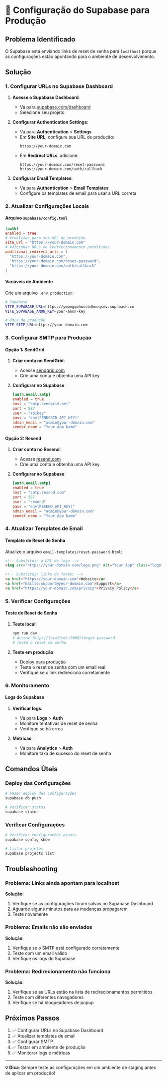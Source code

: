 # 🔧 Configuração do Supabase para Produção

## Problema Identificado

O Supabase está enviando links de reset de senha para `localhost` porque as configurações estão apontando para o ambiente de desenvolvimento.

## Solução

### 1. Configurar URLs no Supabase Dashboard

1. **Acesse o Supabase Dashboard**:
   - Vá para [supabase.com/dashboard](https://supabase.com/dashboard)
   - Selecione seu projeto

2. **Configurar Authentication Settings**:
   - Vá para **Authentication** > **Settings**
   - Em **Site URL**, configure sua URL de produção:
     ```
     https://your-domain.com
     ```
   - Em **Redirect URLs**, adicione:
     ```
     https://your-domain.com/reset-password
     https://your-domain.com/auth/callback
     ```

3. **Configurar Email Templates**:
   - Vá para **Authentication** > **Email Templates**
   - Configure os templates de email para usar a URL correta

### 2. Atualizar Configurações Locais

#### Arquivo `supabase/config.toml`

```toml
[auth]
enabled = true
# Atualizar para sua URL de produção
site_url = "https://your-domain.com"
# Adicionar URLs de redirecionamento permitidas
additional_redirect_urls = [
  "https://your-domain.com",
  "https://your-domain.com/reset-password",
  "https://your-domain.com/auth/callback"
]
```

#### Variáveis de Ambiente

Crie um arquivo `.env.production`:

```bash
# Supabase
VITE_SUPABASE_URL=https://ywpogqwhwscbdhnoqsmv.supabase.co
VITE_SUPABASE_ANON_KEY=your-anon-key

# URLs de produção
VITE_SITE_URL=https://your-domain.com
```

### 3. Configurar SMTP para Produção

#### Opção 1: SendGrid

1. **Criar conta no SendGrid**:
   - Acesse [sendgrid.com](https://sendgrid.com)
   - Crie uma conta e obtenha uma API key

2. **Configurar no Supabase**:
   ```toml
   [auth.email.smtp]
   enabled = true
   host = "smtp.sendgrid.net"
   port = 587
   user = "apikey"
   pass = "env(SENDGRID_API_KEY)"
   admin_email = "admin@your-domain.com"
   sender_name = "Your App Name"
   ```

#### Opção 2: Resend

1. **Criar conta no Resend**:
   - Acesse [resend.com](https://resend.com)
   - Crie uma conta e obtenha uma API key

2. **Configurar no Supabase**:
   ```toml
   [auth.email.smtp]
   enabled = true
   host = "smtp.resend.com"
   port = 587
   user = "resend"
   pass = "env(RESEND_API_KEY)"
   admin_email = "admin@your-domain.com"
   sender_name = "Your App Name"
   ```

### 4. Atualizar Templates de Email

#### Template de Reset de Senha

Atualize o arquivo `email-templates/reset-password.html`:

```html
<!-- Substituir a URL da logo -->
<img src="https://your-domain.com/logo.png" alt="Your App" class="logo">

<!-- Substituir links do footer -->
<a href="https://your-domain.com">Website</a>
<a href="mailto:support@your-domain.com">Support</a>
<a href="https://your-domain.com/privacy">Privacy Policy</a>
```

### 5. Verificar Configurações

#### Teste de Reset de Senha

1. **Teste local**:
   ```bash
   npm run dev
   # Acesse http://localhost:3000/forgot-password
   # Teste o reset de senha
   ```

2. **Teste em produção**:
   - Deploy para produção
   - Teste o reset de senha com um email real
   - Verifique se o link redireciona corretamente

### 6. Monitoramento

#### Logs do Supabase

1. **Verificar logs**:
   - Vá para **Logs** > **Auth**
   - Monitore tentativas de reset de senha
   - Verifique se há erros

2. **Métricas**:
   - Vá para **Analytics** > **Auth**
   - Monitore taxa de sucesso do reset de senha

## Comandos Úteis

### Deploy das Configurações

```bash
# Fazer deploy das configurações
supabase db push

# Verificar status
supabase status
```

### Verificar Configurações

```bash
# Verificar configurações atuais
supabase config show

# Listar projetos
supabase projects list
```

## Troubleshooting

### Problema: Links ainda apontam para localhost

**Solução**:
1. Verifique se as configurações foram salvas no Supabase Dashboard
2. Aguarde alguns minutos para as mudanças propagarem
3. Teste novamente

### Problema: Emails não são enviados

**Solução**:
1. Verifique se o SMTP está configurado corretamente
2. Teste com um email válido
3. Verifique os logs do Supabase

### Problema: Redirecionamento não funciona

**Solução**:
1. Verifique se as URLs estão na lista de redirecionamentos permitidos
2. Teste com diferentes navegadores
3. Verifique se há bloqueadores de popup

## Próximos Passos

1. ✅ Configurar URLs no Supabase Dashboard
2. ✅ Atualizar templates de email
3. ✅ Configurar SMTP
4. ✅ Testar em ambiente de produção
5. ✅ Monitorar logs e métricas

---

**💡 Dica**: Sempre teste as configurações em um ambiente de staging antes de aplicar em produção! 